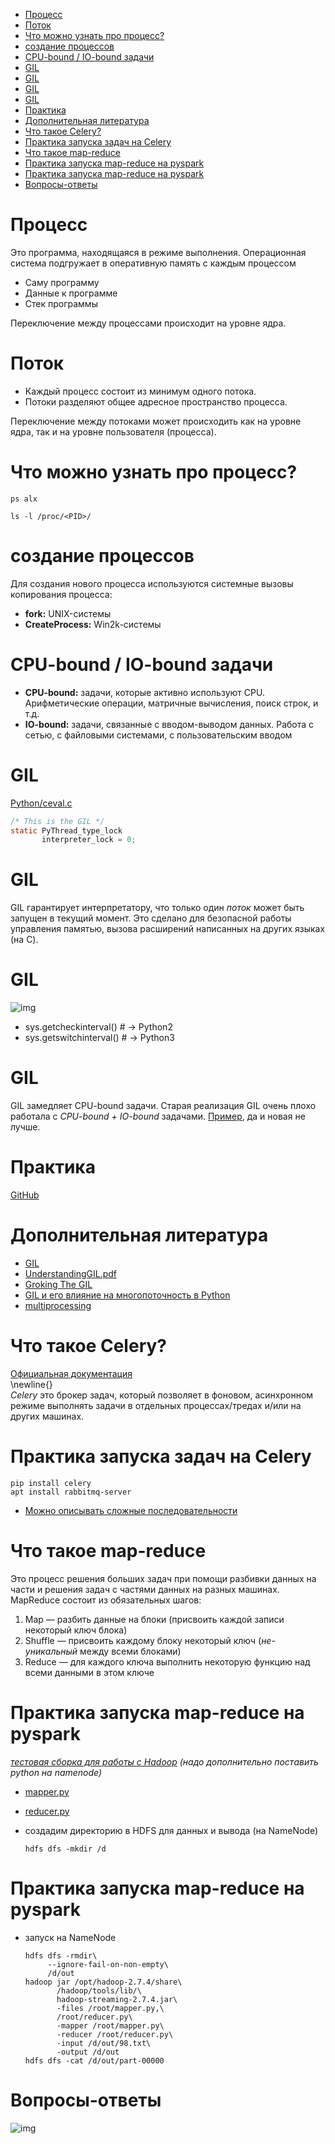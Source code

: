 - [Процесс](#org762bda2)
- [Поток](#org5dc47c6)
- [Что можно узнать про процесс?](#orgfeba161)
- [создание процессов](#org6cce12c)
- [CPU-bound / IO-bound задачи](#org5ad0424)
- [GIL](#org07b0b1a)
- [GIL](#org60438bc)
- [GIL](#orge3bb46a)
- [GIL](#org92cb10f)
- [Практика](#orge33495c)
- [Дополнительная литература](#org66964be)
- [Что такое Celery?](#org88fd6aa)
- [Практика запуска задач на Celery](#org4de842c)
- [Что такое map-reduce](#org1bd1356)
- [Практика запуска map-reduce на pyspark](#orgc1da91f)
- [Практика запуска map-reduce на pyspark](#org67f9531)
- [Вопросы-ответы](#orgcbd9bab)



<a id="org762bda2"></a>

# Процесс

Это программа, находящаяся в режиме выполнения. Операционная система подгружает в оперативную память с каждым процессом  

-   Саму программу
-   Данные к программе
-   Стек программы

Переключение между процессами происходит на уровне ядра.  


<a id="org5dc47c6"></a>

# Поток

-   Каждый процесс состоит из минимум одного потока.
-   Потоки разделяют общее адресное пространство процесса.

Переключение между потоками может происходить как на уровне ядра, так и на уровне пользователя (процесса).  


<a id="orgfeba161"></a>

# Что можно узнать про процесс?

```shell
ps alx
```

```shell
ls -l /proc/<PID>/
```


<a id="org6cce12c"></a>

# создание процессов

Для создания нового процесса используются системные вызовы копирования процесса:  

-   **fork:** UNIX-системы
-   **CreateProcess:** Win2k-системы


<a id="org5ad0424"></a>

# CPU-bound / IO-bound задачи

-   **CPU-bound:** задачи, которые активно используют CPU. Арифметические операции, матричные вычисления, поиск строк, и т.д.
-   **IO-bound:** задачи, связанные с вводом-выводом данных. Работа с сетью, с файловыми системами, с пользовательским вводом


<a id="org07b0b1a"></a>

# GIL

<span class="underline"><span class="underline">[Python/ceval.c](https://github.com/python/cpython/blob/e62a694fee53ba7fc16d6afbaa53b373c878f300/Python/ceval.c#L238)</span></span>  

```C
/* This is the GIL */
static PyThread_type_lock
       interpreter_lock = 0;
```


<a id="org60438bc"></a>

# GIL

GIL гарантирует интерпретатору, что только один *поток* может быть запущен в текущий момент. Это сделано для безопасной работы управления памятью, вызова расширений написанных на других языках (на C).  


<a id="orge3bb46a"></a>

# GIL

![img](/home/pimiento/yap/GIL.png)  

-   sys.getcheckinterval()  # -> Python2
-   sys.getswitchinterval() # -> Python3


<a id="org92cb10f"></a>

# GIL

GIL замедляет CPU-bound задачи. Старая реализация GIL очень плохо работала с *CPU-bound + IO-bound* задачами. <span class="underline"><span class="underline">[Пример](https://dabeaz.blogspot.com/2010/01/python-gil-visualized.html)</span></span>, да и новая не лучше.  


<a id="orge33495c"></a>

# Практика

<span class="underline"><span class="underline">[GitHub](https://github.com/pimiento/python_threads_examples/)</span></span>  


<a id="org66964be"></a>

# Дополнительная литература

-   <span class="underline"><span class="underline">[GIL](https://realpython.com/python-gil/)</span></span>
-   <span class="underline"><span class="underline">[UnderstandingGIL.pdf](https://www.dabeaz.com/python/UnderstandingGIL.pdf)</span></span>
-   <span class="underline"><span class="underline">[Groking The GIL](https://opensource.com/article/17/4/grok-gil)</span></span>
-   <span class="underline"><span class="underline">[GIL и его влияние на многопоточность в Python](https://habr.com/ru/post/592189/)</span></span>
-   <span class="underline"><span class="underline">[multiprocessing](https://docs.python.org/3/library/multiprocessing.html)</span></span>


<a id="org88fd6aa"></a>

# Что такое Celery?

<span class="underline"><span class="underline">[Официальная документация](https://docs.celeryproject.org/en/stable/getting-started/introduction.html)</span></span>  
\newline{}  
*Celery* это брокер задач, который позволяет в фоновом, асинхронном режиме выполнять задачи в отдельных процессах/тредах и/или на других машинах.  


<a id="org4de842c"></a>

# Практика запуска задач на Celery

```shell
pip install celery
apt install rabbitmq-server
```

-   <span class="underline"><span class="underline">[Можно описывать сложные последовательности](https://docs.celeryq.dev/en/stable/getting-started/next-steps.html#groups)</span></span>


<a id="org1bd1356"></a>

# Что такое map-reduce

Это процесс решения больших задач при помощи разбивки данных на части и решения задач с частями данных на разных машинах. MapReduce состоит из обязательных шагов:  

1.  Map — разбить данные на блоки (присвоить каждой записи некоторый ключ блока)
2.  Shuffle — присвоить каждому блоку некоторый ключ (*не-уникальный* между всеми блоками)
3.  Reduce — для каждого ключа выполнить некоторую функцию над всеми данными в этом ключе


<a id="orgc1da91f"></a>

# Практика запуска map-reduce на pyspark

*[тестовая сборка для работы с Hadoop](https://medium.com/analytics-vidhya/how-to-easily-install-hadoop-with-docker-ad094d556f11) (надо дополнительно поставить python на namenode)*  

-   <span class="underline"><span class="underline">[mapper.py](https://github.com/pimiento/python_threads_examples/blob/main/mapper.py)</span></span>
-   <span class="underline"><span class="underline">[reducer.py](https://github.com/pimiento/python_threads_examples/blob/main/reducer.py)</span></span>
-   создадим директорию в HDFS для данных и вывода (на NameNode)  
    
    ```shell
    hdfs dfs -mkdir /d
    ```


<a id="org67f9531"></a>

# Практика запуска map-reduce на pyspark

-   запуск на NameNode  
    
    ```shell
    hdfs dfs -rmdir\
         --ignore-fail-on-non-empty\
         /d/out
    hadoop jar /opt/hadoop-2.7.4/share\
           /hadoop/tools/lib/\
           hadoop-streaming-2.7.4.jar\
           -files /root/mapper.py,\
           /root/reducer.py\
           -mapper /root/mapper.py\
           -reducer /root/reducer.py\
           -input /d/out/98.txt\
           -output /d/out
    hdfs dfs -cat /d/out/part-00000
    ```


<a id="orgcbd9bab"></a>

# Вопросы-ответы

![img](/home/pimiento/yap/questions.jpg)

